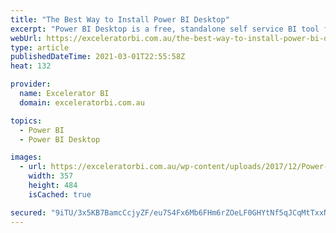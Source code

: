 ```yaml
---
title: "The Best Way to Install Power BI Desktop"
excerpt: "Power BI Desktop is a free, standalone self service BI tool for data modelling and reporting.  You will not get a better, free desktop data modelling and reporting tool than this anywhere.   Power BI Desktop is evolving at a rapid rate with updates released every month. Due to the [...]Read More »"
webUrl: https://exceleratorbi.com.au/the-best-way-to-install-power-bi-desktop/
type: article
publishedDateTime: 2021-03-01T22:55:58Z
heat: 132

provider:
  name: Excelerator BI
  domain: exceleratorbi.com.au

topics:
  - Power BI
  - Power BI Desktop

images:
  - url: https://exceleratorbi.com.au/wp-content/uploads/2017/12/Power-BI-book-cover-300_thumb.png
    width: 357
    height: 484
    isCached: true

secured: "9iTU/3x5KB7BamcCcjyZF/eu7S4Fx6Mb6FHm6rZOeLF0GHYtNf5qJCqMtTxxNuEDRmFGNbwL8J2gTSxJE44zeIq0X0/CCyW8IiDzi+80mKMFvRnEW6R3aGW0kg6MZruguKAZdh13qOpJq2IwlgBNHKEWQf6jplrUD7p0RLz6vNp1mFBHmH35CmdCF6vz8nlb9xZyFfHECKcR+lmmphgYJlAo0sHeqzsSTTclUddfU09Y/Vi6q1yFlJxF0emN0Yx4C79MRLHQ00l5tAFWdY1G7S0+PGo/Aa0qsOR+J8umkbbv1cPMuaDumagpERWwEMCStqxCmJdYemLgdKaaiFYMcw7ex2FtYq9uAk+M4f0Solo=;c9fjhOz6lvBQdeLE9FlmWA=="
---
```


